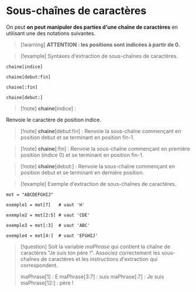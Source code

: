 # Sous-chaînes de caractères

On peut **on peut manipuler des parties d'une chaîne de caractères** en utilisant une des notations suivantes.

>[!warning] **ATTENTION : les positions sont indicées à partir de 0.**

>[!example] Syntaxes d'extraction de sous-chaînes de caractères.
```
chaine[indice]

chaine[debut:fin]

chaine[:fin]

chaine[debut:]
```

>[!note] **chaine**[indice] :
>
Renvoie le caractère de position indice.

>[!note] **chaine**[debut:fin] :
>Renvoie la sous-chaîne commençant en position debut et se terminant en position fin-1.

>[!note] **chaine**[:fin] :
>Renvoie la sous-chaîne commençant en première position (indice 0) et se terminant en position fin-1.

>[!note] **chaine**[debut:] :
>Renvoie la sous-chaîne commençant en position debut et se terminant en dernière position.

>[!example] Exemple d'extraction de sous-chaînes de caractères.
```
mot = "ABCDEFGHIJ"

exemple1 = mot[7]   # vaut 'H'

exemple2 = mot[2:5] # vaut 'CDE'

exemple3 = mot[:3]  # vaut 'ABC'

exemple4 = mot[4:]  # vaut 'EFGHIJ'
```

>[!question] Soit la variable *maPhrase* qui contient la chaîne de caractères "Je suis ton père !".
>Associez correctement les sous-chaînes de caractères et les instructions d'extraction qui correspondent.
>
>maPhrase[1] : E
>maPhrase[3:7] : suis
>maPhrase[:7] : Je suis
>maPhrase[12:] : père !


 
 
